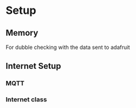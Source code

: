 # Setup


## Memory
For dubble checking with the data sent to adafruit

## Internet Setup

### MQTT

### Internet class

